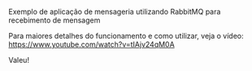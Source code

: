 
 Exemplo de aplicação de mensageria utilizando RabbitMQ para recebimento de mensagem

Para maiores detalhes do funcionamento e como utilizar, veja o vídeo: https://www.youtube.com/watch?v=tIAjv24qM0A

Valeu!
